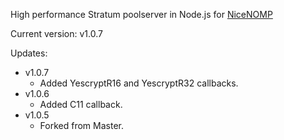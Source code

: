 High performance Stratum poolserver in Node.js for [NiceNOMP](https://github.com/cryptosharks131/NiceNOMP)

Current version: v1.0.7

Updates:
* v1.0.7
  * Added YescryptR16 and YescryptR32 callbacks.
* v1.0.6
  * Added C11 callback.
* v1.0.5
  * Forked from Master.
